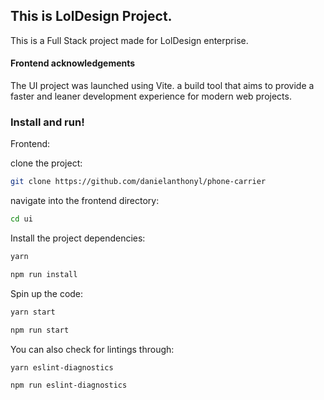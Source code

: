## This is LolDesign Project.

This is a Full Stack project made for LolDesign enterprise.

#### Frontend acknowledgements

The UI project was launched using Vite. a build tool that aims to provide a faster and leaner development experience for modern web projects.

### Install and run!

Frontend:

clone the project:

```sh
git clone https://github.com/danielanthonyl/phone-carrier
```

navigate into the frontend directory:

```sh
cd ui
```

Install the project dependencies:

```sh
yarn
```

```sh
npm run install
```

Spin up the code:

```sh
yarn start
```

```sh
npm run start
```

You can also check for lintings through:

```sh
yarn eslint-diagnostics
```

```sh
npm run eslint-diagnostics
```

